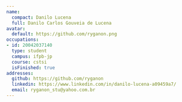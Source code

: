 ```yaml
---
name:
  compact: Danilo Lucena
  full: Danilo Carlos Gouveia de Lucena
avatar:
  default: https://github.com/ryganon.png
occupations:
- id: 20042037140
  type: student
  campus: ifpb-jp
  course: cstsi
  isFinished: true
addresses:
  github: https://github.com/ryganon
  linkedin: https://www.linkedin.com/in/danilo-lucena-a09459a7/
  email: ryganon_stu@yahoo.com.br
---
```

